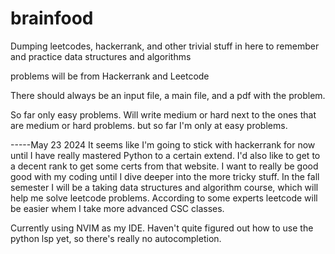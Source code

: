 # brainfood
Dumping leetcodes, hackerrank, and other trivial stuff in here to remember and practice data structures and algorithms

problems will be from Hackerrank and Leetcode

There should always be an input file, a main file, and a pdf with the problem.

So far only easy problems.
Will write medium or hard next to the ones that are medium or hard problems. but so far I'm only at easy problems.

-----May 23 2024
It seems like I'm going to stick with hackerrank for now until I have really mastered Python to a certain extend.
I'd also like to get to a decent rank to get some certs from that website.
I want to really be good good with my coding until I dive deeper into the more tricky stuff.
In the fall semester I will be a taking data structures and algorithm course, which will help me solve leetcode problems.
According to some experts leetcode will be easier whem I take more advanced CSC classes.

Currently using NVIM as my IDE. Haven't quite figured out how to use the python lsp yet, so there's really no autocompletion.



